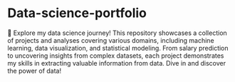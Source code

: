 # Data-science-portfolio
🚀 Explore my data science journey! This repository showcases a collection of projects and analyses covering various domains, including machine learning, data visualization, and statistical modeling. From salary prediction to uncovering insights from complex datasets, each project demonstrates my skills in extracting valuable information from data. Dive in and discover the power of data!
